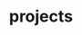 ---
layout: profiles
permalink: /projects/
title: projects
description: 
nav: true
nav_order: 3

profiles:
  # if you want to include more than one profile, just replicate the following block
  # and create one content file for each profile inside _pages/

  - align: left
    image: funder/nrf2.jpg
    content: about_project_7.md
    image_circular: false # crops the image to make it circular
    more_info: 
  - align: left
    image: funder/nrf2.jpg
    content: about_project_6.md
    image_circular: false # crops the image to make it circular
    more_info: 

  - align: left
    image: funder/nrf2.jpg
    content: about_project_5.md
    image_circular: false # crops the image to make it circular
    more_info: 
  - align: left
    image: funder/nrf2.jpg
    content: about_project_4.md
    image_circular: false # crops the image to make it circular
    more_info: 

  - align: left
    image: funder/nrf2.jpg
    content: about_project_3.md
    image_circular: false # crops the image to make it circular
    more_info: 

  - align: left
    image: funder/smc.png
    content: about_project_2.md
    image_circular: false # crops the image to make it circular
    more_info: 

  - align: left
    image: funder/nrf2.jpg
    content: about_project_1.md
    image_circular: false # crops the image to make it circular
    more_info: 

---